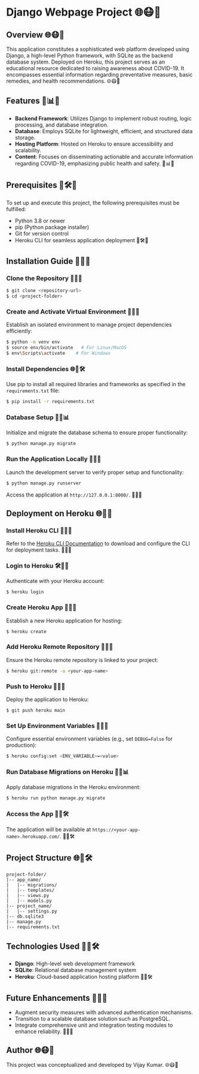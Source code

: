 # Django Webpage Project 🌐😷🌿

## Overview 🌐😷🌿
This application constitutes a sophisticated web platform developed using Django, a high-level Python framework, with SQLite as the backend database system. Deployed on Heroku, this project serves as an educational resource dedicated to raising awareness about COVID-19. It encompasses essential information regarding preventative measures, basic remedies, and health recommendations. 🌐😷🌿

## Features 🚀📊🌐
- **Backend Framework**: Utilizes Django to implement robust routing, logic processing, and database integration.
- **Database**: Employs SQLite for lightweight, efficient, and structured data storage.
- **Hosting Platform**: Hosted on Heroku to ensure accessibility and scalability.
- **Content**: Focuses on disseminating actionable and accurate information regarding COVID-19, emphasizing public health and safety. 🚀📊🌐

## Prerequisites 📖🛠️🚀
To set up and execute this project, the following prerequisites must be fulfilled:
- Python 3.8 or newer
- pip (Python package installer)
- Git for version control
- Heroku CLI for seamless application deployment 📖🛠️🚀

## Installation Guide 🔧📃🎡

### Clone the Repository 🔧📃🎡
```bash
$ git clone <repository-url>
$ cd <project-folder>
```

### Create and Activate Virtual Environment 🔄🧔🌐
Establish an isolated environment to manage project dependencies efficiently:
```bash
$ python -m venv env
$ source env/bin/activate   # For Linux/MacOS
$ env\Scripts\activate    # For Windows
```

### Install Dependencies 🌐🔄🛠️
Use pip to install all required libraries and frameworks as specified in the `requirements.txt` file:
```bash
$ pip install -r requirements.txt
```

### Database Setup 🏦🌐📊
Initialize and migrate the database schema to ensure proper functionality:
```bash
$ python manage.py migrate
```

### Run the Application Locally 🏦🌐🔄
Launch the development server to verify proper setup and functionality:
```bash
$ python manage.py runserver
```
Access the application at `http://127.0.0.1:8000/`. 🏦🌐🔄

## Deployment on Heroku 🌐🏦🎡

### Install Heroku CLI 📖🌐🚀
Refer to the [Heroku CLI Documentation](https://devcenter.heroku.com/articles/heroku-cli) to download and configure the CLI for deployment tasks. 📖🌐🚀

### Login to Heroku 🛠️🏦🔄
Authenticate with your Heroku account:
```bash
$ heroku login
```

### Create Heroku App 🏦🔄🌐
Establish a new Heroku application for hosting:
```bash
$ heroku create
```

### Add Heroku Remote Repository 📡🔄🚀
Ensure the Heroku remote repository is linked to your project:
```bash
$ heroku git:remote -a <your-app-name>
```

### Push to Heroku 🏦🔧🎡
Deploy the application to Heroku:
```bash
$ git push heroku main
```

### Set Up Environment Variables 📖🌐🎡
Configure essential environment variables (e.g., set `DEBUG=False` for production):
```bash
$ heroku config:set <ENV_VARIABLE>=<value>
```

### Run Database Migrations on Heroku 🏦🌐📊
Apply database migrations in the Heroku environment:
```bash
$ heroku run python manage.py migrate
```

### Access the App 🏦🌐🛠️
The application will be available at `https://<your-app-name>.herokuapp.com/`. 🏦🌐🛠️

## Project Structure 🌐🎡🛠️
```
project-folder/
|-- app_name/
|   |-- migrations/
|   |-- templates/
|   |-- views.py
|   |-- models.py
|-- project_name/
|   |-- settings.py
|-- db.sqlite3
|-- manage.py
|-- requirements.txt
```

## Technologies Used 🎡🔄🛠️
- **Django**: High-level web development framework
- **SQLite**: Relational database management system
- **Heroku**: Cloud-based application hosting platform 🎡🔄🛠️

## Future Enhancements 📖🚀🌐
- Augment security measures with advanced authentication mechanisms.
- Transition to a scalable database solution such as PostgreSQL.
- Integrate comprehensive unit and integration testing modules to enhance reliability. 📖🚀🌐

## Author 🌐😷🌿
This project was conceptualized and developed by Vijay Kumar. 🌐😷🌿

